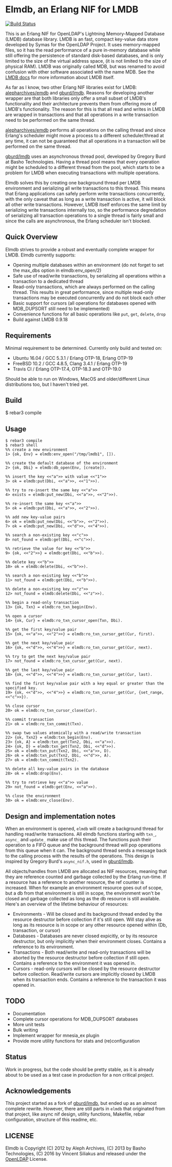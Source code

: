 Elmdb, an Erlang NIF for LMDB
======================

[![Build Status](https://api.travis-ci.org/zambal/elmdb.svg?branch=master)](https://travis-ci.org/zambal/elmdb)

This is an Erlang NIF for OpenLDAP's Lightning Memory-Mapped Database (LMDB) database library. LMDB is an fast, compact key-value data store developed by Symas for the OpenLDAP Project. It uses memory-mapped files, so it has the read performance of a pure in-memory database while still offering the persistence of standard disk-based databases, and is only limited to the size of the virtual address space, (it is not limited to the size of physical RAM). LMDB was originally called MDB, but was renamed to avoid confusion with other software associated with the name MDB. See the [LMDB docs](http://lmdb.tech/doc/) for more information about LMDB itself.

As far as I know, two other Erlang NIF libraries exist for LMDB: [alepharchives/emdb](https://github.com/alepharchives/emdb) and [gburd/lmdb](https://github.com/gburd/lmdb). Reasons for developing another wrapper are that both libraries only offer a small subset of LMDB's functionality and their architecture prevents them from offering more of LMDB's functionality. The reason for this is that all read and writes in LMDB are wrapped in transactions and that all operations in a write transaction need to be performed on the same thread.

[alepharchives/emdb](https://github.com/alepharchives/emdb) performs all operations on the calling thread and since Erlang's scheduler might move a process to a different scheduler/thread at any time, it can not be guaranteed that all operations in a transaction will be performed on the same thread.

[gburd/lmdb](https://github.com/gburd/lmdb) uses an asynchronous thread pool, developed by Gregory Burd at Basho Technologies. Having a thread pool means that every operation might be scheduled to a different thread from the pool, which starts to be a problem for LMDB when executing transactions with multiple operations.

Elmdb solves this by creating one background thread per LMDB environment and serializing all write transactions to this thread. This means that Erlang applications can safely perform write transactions concurrently, with the only caveat that as long as a write transaction is active, it will block all other write transactions. However, LMDB itself enforces the same limit by serializing write transactions internally too, so the performance degredation of serializing all transaction operations to a single thread is fairly small and since the calls are asynchronous, the Erlang scheduler isn't blocked.

Quick Overview
--------------

Elmdb strives to provide a robust and eventually complete wrapper for LMDB. Elmdb currently supports:

 * Opening multiple databases within an environment (do not forget to set the max_dbs option in elmdb:env_open/2)
 * Safe use of read/write transactions, by serializing all operations within a transaction to a dedicated thread
 * Read-only transactions, which are always performed on the calling thread. This results in great performance, since multiple read-only transactions may be executed concurrently and do not block each other
 * Basic support for cursors (all operations for databases opened with MDB_DUPSORT still need to be implemented)
 * Convenience functions for all basic operations like `put`, `get`, `delete`, `drop`
 * Build against LMDB 0.9.18

Requirements
------------
Minimal requirement to be determined. Currently only build and tested on:

* Ubuntu 16.04 / GCC 5.3.1 / Erlang OTP-18, Erlang OTP-19
* FreeBSD 10.2 / GCC 4.8.5, Clang 3.4.1 / Erlang OTP-19
* Travis CI / Erlang OTP-17.4, OTP-18.3 and OTP-19.0

Should be able to run on Windows, MacOS and older/different Linux distributions too, but I haven't tried yet.


Build
-----

$ rebar3 compile

Usage
-----

```
$ rebar3 compile
$ rebar3 shell
%% create a new environment
1> {ok, Env} = elmdb:env_open("/tmp/lmdb1", []).

%% create the default database of the environment
2> {ok, Dbi} = elmdb:db_open(Env, [create]).

%% insert the key <<"a">> with value <<"1">>
3> ok = elmdb:put(Dbi, <<"a">>, <<"1">>).

%% try to re-insert the same key <<"a">>
4> exists = elmdb:put_new(Dbi, <<"a">>, <<"2">>).

%% re-insert the same key <<"a">>
5> ok = elmdb:put(Dbi, <<"a">>, <<"2">>).

%% add new key-value pairs
6> ok = elmdb:put_new(Dbi, <<"b">>, <<"2">>).
7> ok = elmdb:put_new(Dbi, <<"d">>, <<"4">>).

%% search a non-existing key <<"c">>
8> not_found = elmdb:get(Dbi, <<"c">>).

%% retrieve the value for key <<"b">>
9> {ok, <<"2">>} = elmdb:get(Dbi, <<"b">>).

%% delete key <<"b">>
10> ok = elmdb:delete(Dbi, <<"b">>).

%% search a non-existing key <<"b">>
11> not_found = elmdb:get(Dbi, <<"b">>).

%% delete a non-existing key <<"z">>
12> not_found = elmdb:delete(Dbi, <<"z">>).

%% begin a read-only transaction
13> {ok, Txn} = elmdb:ro_txn_begin(Env).

%% open a cursor
14> {ok, Cur} = elmdb:ro_txn_cursor_open(Txn, Dbi).

%% get the first key/value pair
15> {ok, <<"a">>, <<"2">>} = elmdb:ro_txn_cursor_get(Cur, first).

%% get the next key/value pair
16> {ok, <<"d">>, <<"4">>} = elmdb:ro_txn_cursor_get(Cur, next).

%% try to get the next key/value pair
17> not_found = elmdb:ro_txn_cursor_get(Cur, next).

%% get the last key/value pair
18> {ok, <<"d">>, <<"4">>} = elmdb:ro_txn_cursor_get(Cur, last).

%% find the first key/value pair with a key equal or greater than the specified key.
19> {ok, <<"d">>, <<"4">>} = elmdb:ro_txn_cursor_get(Cur, {set_range, <<"c">>}).

%% close cursor
20> ok = elmdb:ro_txn_cursor_close(Cur).

%% commit transaction
21> ok = elmdb:ro_txn_commit(Txn).

%% swap two values atomically with a read/write transaction
22> {ok, Txn2} = elmdb:txn_begin(Env).
23> {ok, A} = elmdb:txn_get(Txn2, Dbi, <<"a">>).
24> {ok, D} = elmdb:txn_get(Txn2, Dbi, <<"d">>).
25> ok = elmdb:txn_put(Txn2, Dbi, <<"a">>, D).
26> ok = elmdb:txn_put(Txn2, Dbi, <<"d">>, A).
27> ok = elmdb:txn_commit(Txn2).

%% delete all key-value pairs in the database
28> ok = elmdb:drop(Env).

%% try to retrieve key <<"a">> value
29> not_found = elmdb:get(Env, <<"a">>).

%% close the environment
30> ok = elmdb:env_close(Env).
```


Design and implementation notes
-------------------------------

When an environment is opened, `elmdb` will create a background thread for handling read/write transactions. All elmdb functions starting with `txn_`, `async_` and `update_` make use of this thread. The functions push their operation to a FIFO queue and the background thread will pop operations from this queue when it can. The background thread sends a message back to the calling process with the results of the operations. This design is inspired by Gregory Burd's `async_nif.h`, used in [gburd/lmdb](https://github.com/gburd/lmdb).

All objects/handles from LMDB are allocated as NIF resources, meaning that they are reference counted and garbage collected by the Erlang run-time. If a resource has a reference to another resource, the ref counter is increased. When for example an environment resource goes out of scope, but a db from that environment is still in scope, the environment won't be closed and garbage collected as long as the db resource is still available. Here's an overview of the lifetime behaviour of resources:

* Environments - Will be closed and its background thread ended by the resource destructor before collection if it's still open. Will stay alive as long as its resource is in scope or any other resource opened within (Db, transaction, or cursor)
* Databases - Databases are never closed expicitly, or by its resource destructor, but only implicitly when their environment closes. Contains a reference to its environment.
* Transactions - Both read/write and read-only transactions will be aborted by the resource destructor before collection if still open. Contains a reference to the environment it was opened in.
* Cursors - read-only cursors will be closed by the resource destructor before collection. Read/write cursors are implicitly closed by LMDB when its transaction ends. Contains a reference to the transaction it was opened in.


TODO
----

* Documentation
* Complete cursor operations for MDB_DUPSORT databases
* More unit tests
* Bulk writing
* Implement wrapper for mnesia_ex plugin
* Provide more utility functions for stats and (re)configuration


Status
------

Work in progress, but the code should be pretty stable, as it is already about to be used as a test case in production for a non critical project.


Acknowledgements
----------------

This project started as a fork of [gburd/lmdb](https://github.com/gburd/lmdb), but ended up as an almost complete rewrite. However, there are still parts in `elmdb` that originated from that project, like async nif design, utility functions, Makefile, rebar configuration, structure of this readme, etc.


LICENSE
-------

Elmdb is Copyright (C) 2012 by Aleph Archives, (C) 2013 by Basho Technologies, (C) 2016 by Vincent Siliakus and released under the [OpenLDAP](http://www.OpenLDAP.org/license.html) License.
